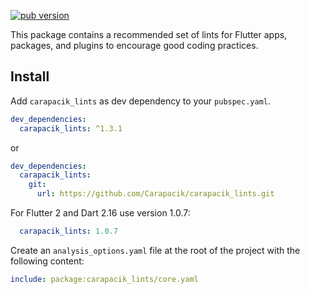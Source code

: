 [![pub version](https://img.shields.io/pub/v/carapacik_lints?logo=dart)](https://pub.dev/packages/carapacik_lints)

This package contains a recommended set of lints for Flutter apps, packages, and plugins to encourage good coding practices.

## Install

Add `carapacik_lints` as dev dependency to your `pubspec.yaml`.
```yaml
dev_dependencies:
  carapacik_lints: ^1.3.1
```
or
```yaml
dev_dependencies:
  carapacik_lints:
    git:
      url: https://github.com/Carapacik/carapacik_lints.git
```

For Flutter 2 and Dart 2.16 use version 1.0.7:
```yaml
  carapacik_lints: 1.0.7
```

Create an `analysis_options.yaml` file at the root of the project with the following content:

```yaml
include: package:carapacik_lints/core.yaml
```